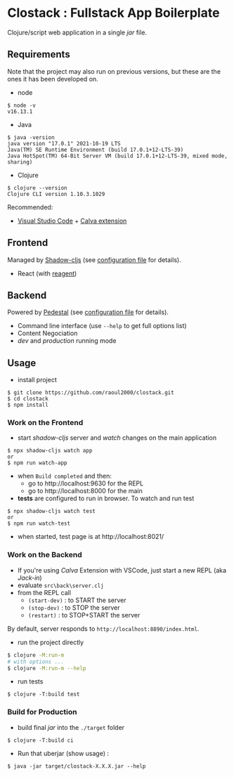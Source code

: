 # Clostack :  Fullstack App Boilerplate

Clojure/script web application in a single *jar* file.

## Requirements

Note that the project may also run on previous versions, but these are the ones it has been developed on.

- node
```shell
$ node -v
v16.13.1
```
- Java 
```shell
$ java -version
java version "17.0.1" 2021-10-19 LTS
Java(TM) SE Runtime Environment (build 17.0.1+12-LTS-39)
Java HotSpot(TM) 64-Bit Server VM (build 17.0.1+12-LTS-39, mixed mode, sharing)
```

- Clojure
```shell
$ clojure --version
Clojure CLI version 1.10.3.1029
```

Recommended:
- [Visual Studio Code](https://code.visualstudio.com/) + [Calva extension](https://marketplace.visualstudio.com/items?itemName=betterthantomorrow.calva)

## Frontend

Managed by [Shadow-cljs](https://shadow-cljs.github.io/docs/UsersGuide.html) (see [configuration file](shadow-cljs.edn) for details).

- React (with [reagent](https://cljdoc.org/d/reagent/reagent/1.1.1/doc/documentation-index))

## Backend

Powered by [Pedestal](http://pedestal.io/) (see [configuration file](deps.edn) for details).

- Command line interface (use `--help` to get full options list)
- Content Negociation
- *dev* and *production* running mode

## Usage

- install project
```
$ git clone https://github.com/raoul2000/clostack.git
$ cd clostack
$ npm install
```

### Work on the Frontend

- start *shadow-cljs* server and *watch* changes on the main application
```shell
$ npx shadow-cljs watch app
or
$ npm run watch-app
```
- when `Build completed` and then:
  - go to http://localhost:9630 for the REPL
  - go to http://localhost:8000 for the main
- **tests** are configured to run in browser. To watch and run test
```shell
$ npx shadow-cljs watch test
or
$ npm run watch-test
```
- when started, test page is at http://localhost:8021/ 

### Work on the Backend

- If you're using *Calva* Extension with VSCode, just start a new REPL (aka *Jack-in*)
- evaluate `src\back\server.clj`
- from the REPL call 
  - `(start-dev)` : to START the server
  - `(stop-dev)` : to STOP the server
  - `(restart)` : to STOP+START the server

By default, server responds to `http://localhost:8890/index.html`.

- run the project directly
```bash
$ clojure -M:run-m
# with options ...
$ clojure -M:run-m --help
```
- run tests
```shell
$ clojure -T:build test
```

### Build for Production

- build final *jar* into the `./target` folder
```shell
$ clojure -T:build ci
```
- Run that uberjar (show usage) :
```shell
$ java -jar target/clostack-X.X.X.jar --help
```
